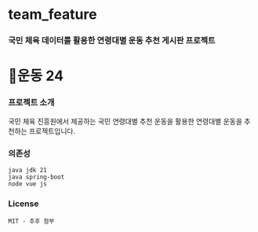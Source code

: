 # team_feature
### 국민 체육 데이터를 활용한 연령대별 운동 추천 게시판 프로젝트
# 💪운동 24

### 프로젝트 소개
국민 체육 진흥원에서 제공하는 국민 연령대별 추천 운동을 활용한 연령대별 운동을 추천하는 프로젝트입니다.

### 의존성
```
java jdk 21
java spring-boot
node vue js
```
### License
```
MIT - 추후 첨부
```
